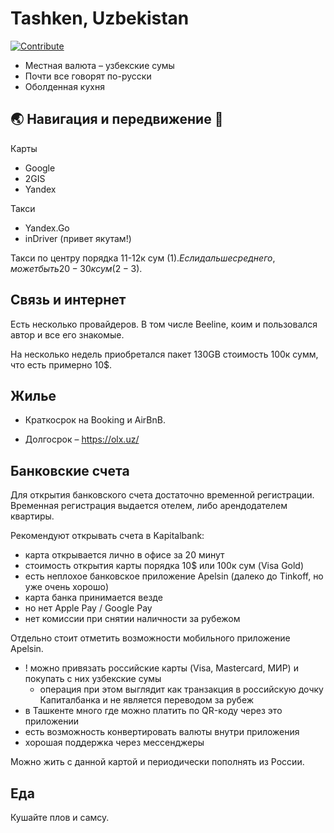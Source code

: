 # Tashken, Uzbekistan

[![Contribute](https://img.shields.io/badge/contribute-100000?style=for-the-badge&logo=github&logoColor=white)](https://github.com/deskntea/destinations/)

* Местная валюта – узбекские сумы
* Почти все говорят по-русски
* Оболденная кухня


## 🌏 Навигация  и передвижение 🚕

Карты
* Google
* 2GIS
* Yandex

Такси
* Yandex.Go
* inDriver (привет якутам!)

Такси по центру порядка 11-12к сум (1$).
Если дальше среднего, может быть 20-30к сум (2-3$). 

## Связь и интернет

Есть несколько провайдеров. В том числе Beeline, коим и пользовался автор и все его знакомые.

На несколько недель приобретался пакет 130GB стоимость 100к сумм, что есть примерно 10$.

## Жилье

* Краткосрок на Booking и AirBnB.

* Долгосрок – https://olx.uz/ 

## Банковские счета

Для открытия банковского счета достаточно временной регистрации.
Временная регистрация выдается отелем, либо арендодателем квартиры.

Рекомендуют открывать счета в Kapitalbank:
* карта открывается лично в офисе за 20 минут
* стоимость открытия карты порядка 10$ или 100к сум (Visa Gold)
* есть неплохое банковское приложение Apelsin (далеко до Tinkoff, но уже очень хорошо)
* карта банка принимается везде
* но нет Apple Pay / Google Pay 
* нет комиссии при снятии наличности за рубежом

Отдельно стоит отметить возможности мобильного приложение Apelsin.
* ! можно привязать российские карты (Visa, Mastercard, МИР) и покупать с них узбекские сумы
    * операция при этом выглядит как транзакция в российскую дочку Капиталбанка и не является переводом за рубеж
* в Ташкенте много где можно платить по QR-коду через это приложении
* есть возможность конвертировать валюты внутри приложения
* хорошая поддержка через мессенджеры

Можно жить с данной картой и периодически пополнять из России. 

## Еда 

Кушайте плов и самсу.
